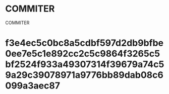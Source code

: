 # COMMITER
COMMITER






# f3e4ec5c0bc8a5cdbf597d2db9bfbe0ee7e5c1e892cc2c5c9864f3265c5bf2524f933a49307314f39679a74c59a29c39078971a9776bb89dab08c6099a3aec87
